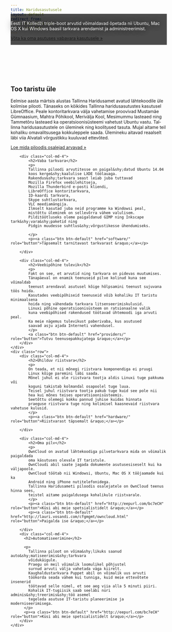 ```yaml
---
title: Haridusasutusele
layout: default
redirect_from:
    - /vtp-2014.htm
    - /vtp.htm
---
```


<div class="jumbotron" id="gallery" style="background-image:url('/assets/gallery/itcollege-tripleboot.jpg');">
&nbsp;
</div>

<div style="background-color: rgba(0,0,0,0.7); position: relative; top:-100px; height:100px; display:block;">
    <div class="container" style=" padding-top:2mm; padding-bottom:2mm;">
        <p style="color:white; text-shadow: black 0 0 20px;">
        Eesti IT Kolledži triple-boot arvutid võimaldavad õpetada nii Ubuntu, Mac OS X kui Windows baasil tarkvara arendamist ja administreerimist.
        </p>
        <p>
        <a class="btn btn-primary btn-lg" href="http://eepurl.com/bc7eCH" target="_blank" role="button">Võta ka oma asutuses vabavara kasutusele &raquo;</a>
        </p>
    </div>
</div>

<div class="container" lang="et">
    <div class="row">
        <div class="col-md-4">
            <h2>Too taristu üle</h2>
            <p>
            Eelmise aasta märtsis alustas Tallinna Haridusamet
            avatud lähtekoodile üle kolimise pilooti.
            Tänaseks on kõikides Tallinna haridusasutustes
            kasutusel LibreOffice.
            Peale kontoritarkvara välja vahetamise proovivad
            Mustamäe Gümnaasium, Mahtra Põhikool, Merivälja Kool,
            Mesimummu lasteaed ning Tammetõru lasteaed
            ka operatsioonisüsteemi vahetust Ubuntu vastu.
            Tallinna haridusasutustele on üleminek ning koolitused tasuta.
            Mujal aitame teil kohaliku omavalitsusega kokkuleppele saada.
            Ülemineku aitavad reaalselt läbi viia Alvatali võrgustikku
            kuuluvad ettevõted.
            </p>
            <a class="btn btn-default" href="testimonials/" role="button">Loe mida piloodis osalejad arvavad &raquo;</a></p>
        </div>

        <div class="col-md-4">
            <h2>Vaba tarkvara</h2>
            <p>
            Tallinna piloodi arvutitesse on paigal&shy;datud Ubuntu 14.04
            koos kerge&shy;kaalulise LXDE töölauaga.
            Rakendus&shy;tarkvara seast leiab juba tuttavad
            Mozilla Firefox veebilehitseja,
            Mozilla Thunderbird e-posti kliendi,
            LibreOffice kontoritarkvara,
            ID-kaardi tarkvara,
            Skype suhtlustarkvara, 
            VLC meediamängija.
            Ilmselt kasutad juba neid programme ka Windowsi peal,
            mistõttu üleminek on sellevõrra vähem valulisem.
            Pilditöötluseks oleme paigaldanud GIMP ning Inkscape tark&shy;vara&shy;paketid ning
            Pidgin muudesse suhtlus&shy;võrgustikesse ühendumiseks.
            
            </p>
            <p><a class="btn btn-default" href="software/" role="button">Täpsemalt tarnitavast tarkvarast &raquo;</a></p>

        </div>

        <div class="col-md-4">
            <h2>Veebipõhine tulevik</h2>
            <p>
            Fakt on see, et arvutid ning tarkvara on pidevas muutumises.
            Tänapäeval on enamik teenuseid pilve kolinud kuna see võimaldab
            teenust arendaval asutusel kõige hõlpsamini teenust sujuvana töös hoida.
            Kasutades veebipõhiseid teenuseid võib kohaliku IT taristu minimaalsena
            hoida ning vähendada tarkvara litsenseerimiskulusid.
            Linuxi põhine operatsioonisüsteem on ratsionaalne valik
            kuna veebipõhised rakendused töötavad ühtemoodi iga arvuti peal.
            Ka meie nägemus tulevikust paberivaba, kus asutused
            saavad asju ajada Interneti vahendusel.
            </p>
            <a class="btn btn-default" href="providers/" role="button">Tutvu teenusepakkujatega &raquo;</a></p>
        </div>
    </div>
    <div class="row">
        <div class="col-md-4">
            <h2>Ühilduv riistvara</h2>
            <p>
            On teada, et nii mõnegi riistvara komponendiga ei pruugi
            Linux kõige paremini läbi saada.
            Mõnel juhul ei ole riistvara tootja aldis Linuxi tuge pakkuma või
            koguni takistab kolmandal osapoolel tuge luua.
            Teisel juhul riistvara tootja pakub tuge kuid see pole nii 
            hea kui mõnes teises operatsioonisüsteemis.
            Seetõttu olemegi kokku pannud juhise kuidas hinnata
            praeguse riistvara tuge ning kolimisel kaasnevaid riistvara vahetuse kulusid.
            </p>
            <p><a class="btn btn-default" href="hardware/" role="button">Riistvarast täpsemalt &raquo;</a></p>

        </div>

        <div class="col-md-4">
            <h2>Oma pilv</h2>
            <p>
            OwnCloud on avatud lähtekoodiga pilvetarkvara mida on võimalik paigaldada
            oma käsutuses olevale IT taristule.
            OwnCloudi abil saate jagada dokumente asutusesiseselt kui ka väljapoole.
            OwnCloud töötab nii Windowsi, Ubuntu, Mac OS X tööjaamade kui ka
            Android ning iPhone nutitelefonidega.
            Tallinna Haridusameti piloodis osalejatele on OwnCloud teenus hinna sees,
            teistel aitame paigaldusega kohalikule riistvarale.
            </p>
            <p><a class="btn btn-default" href="http://eepurl.com/bc7eCH" role="button">Küsi abi meie spetsialistidelt &raquo;</a></p>
            <p><a class="btn btn-default" href="http://lauri.vosandi.com/cfgmgmt/owncloud.html" role="button">Paigalda ise &raquo;</a></p>

        </div>
        <div class="col-md-4">
          <h2>Automatiseerimine</h2>

          <p>
            Tallinna piloot on võima&shy;likuks saanud auto&shy;matiseerimis&shy;tarkvara
            võidukäigule.
            Praegu on meil võimalik loomulikel põhjustel
            surnud arvuti välja vahetada väga kiirelt.
            Kaughaldustarkvara Puppet abil on võimalik uus arvuti
            töökorda seada vähem kui tunniga, kuid meie ettevõtete insenerid
            töötavad selle nimel, et see aeg viia alla 5 minuti piiri.
            Kohalik IT-tugiisik saab seeläbi nüri adminis&shy;treerimis&shy;töö asemel
            tegeleda asutuse IT-taristu planeerimise ja moderniseerimisega.
          </p>
          <p><a class="btn btn-default" href="http://eepurl.com/bc7eCH" role="button">Küsi abi meie spetsialistidelt &raquo;</a></p>
        </div>
    </div>
</div>

